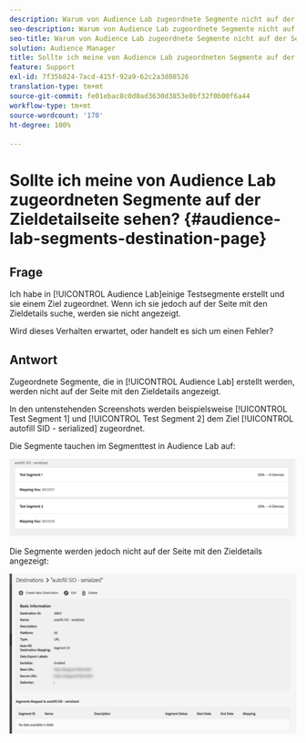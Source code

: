 ```yaml
---
description: Warum von Audience Lab zugeordnete Segmente nicht auf der Seite mit den Zieldetails angezeigt werden.
seo-description: Warum von Audience Lab zugeordnete Segmente nicht auf der Seite mit den Zieldetails angezeigt werden.
seo-title: Warum von Audience Lab zugeordnete Segmente nicht auf der Seite mit den Zieldetails angezeigt werden.
solution: Audience Manager
title: Sollte ich meine von Audience Lab zugeordneten Segmente auf der Zieldetailseite sehen?
feature: Support
exl-id: 7f35b824-7acd-415f-92a9-62c2a3d08526
translation-type: tm+mt
source-git-commit: fe01ebac8c0d0ad3630d3853e0bf32f0b00f6a44
workflow-type: tm+mt
source-wordcount: '170'
ht-degree: 100%

---
```


# Sollte ich meine von Audience Lab zugeordneten Segmente auf der Zieldetailseite sehen? {#audience-lab-segments-destination-page}

## Frage

Ich habe in [!UICONTROL Audience Lab]einige Testsegmente erstellt und sie einem Ziel zugeordnet. Wenn ich sie jedoch auf der Seite mit den Zieldetails suche, werden sie nicht angezeigt.

Wird dieses Verhalten erwartet, oder handelt es sich um einen Fehler?

## Antwort

Zugeordnete Segmente, die in [!UICONTROL Audience Lab] erstellt werden, werden nicht auf der Seite mit den Zieldetails angezeigt.

In den untenstehenden Screenshots werden beispielsweise [!UICONTROL Test Segment 1] und [!UICONTROL Test Segment 2] dem Ziel [!UICONTROL autofill SID - serialized] zugeordnet.

Die Segmente tauchen im Segmenttest in Audience Lab auf:

![Segmentansicht in Audience Lab](assets/should_i_see_my_aamlab01.png)

Die Segmente werden jedoch nicht auf der Seite mit den Zieldetails angezeigt:

![Bild der Seite mit den Zieldetails](assets/should_i_see_my_aamlab02.png)
